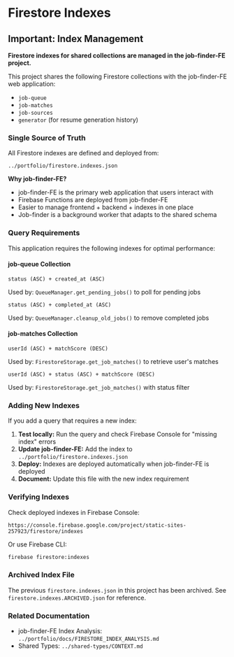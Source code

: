 # Firestore Indexes

## Important: Index Management

**Firestore indexes for shared collections are managed in the job-finder-FE project.**

This project shares the following Firestore collections with the job-finder-FE web application:
- `job-queue`
- `job-matches`
- `job-sources`
- `generator` (for resume generation history)

### Single Source of Truth

All Firestore indexes are defined and deployed from:
```
../portfolio/firestore.indexes.json
```

**Why job-finder-FE?**
- job-finder-FE is the primary web application that users interact with
- Firebase Functions are deployed from job-finder-FE
- Easier to manage frontend + backend + indexes in one place
- Job-finder is a background worker that adapts to the shared schema

### Query Requirements

This application requires the following indexes for optimal performance:

#### job-queue Collection
```
status (ASC) + created_at (ASC)
```
Used by: `QueueManager.get_pending_jobs()` to poll for pending jobs

```
status (ASC) + completed_at (ASC)
```
Used by: `QueueManager.cleanup_old_jobs()` to remove completed jobs

#### job-matches Collection
```
userId (ASC) + matchScore (DESC)
```
Used by: `FirestoreStorage.get_job_matches()` to retrieve user's matches

```
userId (ASC) + status (ASC) + matchScore (DESC)
```
Used by: `FirestoreStorage.get_job_matches()` with status filter

### Adding New Indexes

If you add a query that requires a new index:

1. **Test locally:** Run the query and check Firebase Console for "missing index" errors
2. **Update job-finder-FE:** Add the index to `../portfolio/firestore.indexes.json`
3. **Deploy:** Indexes are deployed automatically when job-finder-FE is deployed
4. **Document:** Update this file with the new index requirement

### Verifying Indexes

Check deployed indexes in Firebase Console:
```
https://console.firebase.google.com/project/static-sites-257923/firestore/indexes
```

Or use Firebase CLI:
```bash
firebase firestore:indexes
```

### Archived Index File

The previous `firestore.indexes.json` in this project has been archived.
See `firestore.indexes.ARCHIVED.json` for reference.

### Related Documentation

- job-finder-FE Index Analysis: `../portfolio/docs/FIRESTORE_INDEX_ANALYSIS.md`
- Shared Types: `../shared-types/CONTEXT.md`

